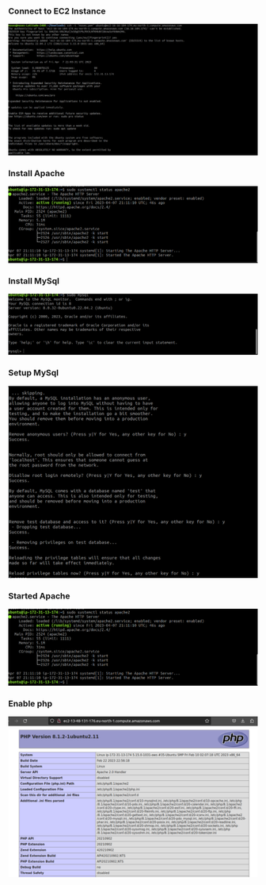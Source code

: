 ### Connect to EC2 Instance
![](images/ec2_connect.png)


### Install Apache
![](images/started_apache.png)


### Install MySql
![](images/install_mysql.png)

### Setup MySql
![](images/setup_mysql.png)

### Started Apache
![](images/started_apache.png)

### Enable php
![](images/enable_php.png)